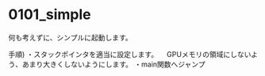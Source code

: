 # 0101_simple

何も考えずに、シンプルに起動します。

手順)
・スタックポインタを適当に設定します。
　GPUメモリの領域にしないよう、あまり大きくしないようにします。
・main関数へジャンプ
